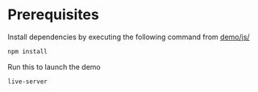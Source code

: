 # Prerequisites

Install dependencies by executing the following command from [demo/js/](/demo/js)

```bash
npm install
```

Run this to launch the demo

```bash
live-server
```
